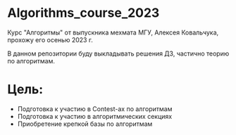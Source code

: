 # Algorithms_course_2023
Курс "Алгоритмы" от выпускника мехмата МГУ, Алексея Ковальчука, прохожу его осенью 2023 г.

В данном репозитории буду выкладывать решения ДЗ, частично теорию по алгоритмам.  

# Цель:
* Подготовка к участию в Contest-ах по алгоритмам
* Подготовка к участию в алгоритмических секциях
* Приобретение крепкой базы по алгоритмам
